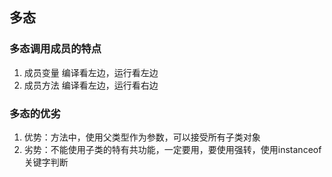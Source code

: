 ## 多态
### 多态调用成员的特点
1. 成员变量 编译看左边，运行看左边
2. 成员方法 编译看左边，运行看右边
### 多态的优劣
1. 优势：方法中，使用父类型作为参数，可以接受所有子类对象
2. 劣势：不能使用子类的特有共功能，一定要用，要使用强转，使用instanceof关键字判断

